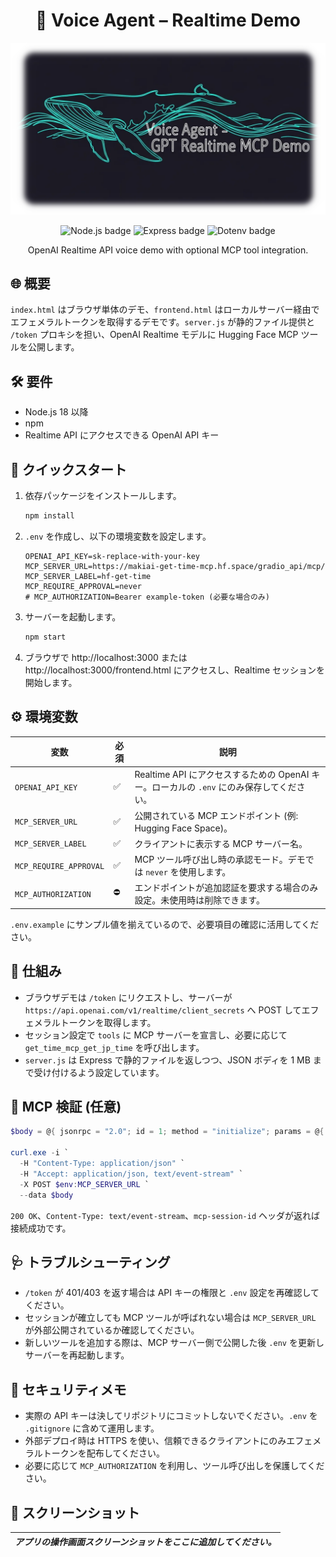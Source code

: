 <div align="center">

# 🎤 Voice Agent – Realtime Demo

![Realtime Voice Agent preview](./header.webp)

<p>
  <img src="https://img.shields.io/badge/Node.js-18%2B-43853d?logo=node.js&logoColor=white" alt="Node.js badge" />
  <img src="https://img.shields.io/badge/Express-5.1.0-000000?logo=express&logoColor=white" alt="Express badge" />
  <img src="https://img.shields.io/badge/Dotenv-17.2.1-222222" alt="Dotenv badge" />
</p>
OpenAI Realtime API voice demo with optional MCP tool integration.

</div>


## 🌐 概要
`index.html` はブラウザ単体のデモ、`frontend.html` はローカルサーバー経由でエフェメラルトークンを取得するデモです。`server.js` が静的ファイル提供と `/token` プロキシを担い、OpenAI Realtime モデルに Hugging Face MCP ツールを公開します。

## 🛠️ 要件
- Node.js 18 以降
- npm
- Realtime API にアクセスできる OpenAI API キー

## 🚀 クイックスタート
1. 依存パッケージをインストールします。
   ```cmd
   npm install
   ```
2. `.env` を作成し、以下の環境変数を設定します。
   ```env
   OPENAI_API_KEY=sk-replace-with-your-key
   MCP_SERVER_URL=https://makiai-get-time-mcp.hf.space/gradio_api/mcp/
   MCP_SERVER_LABEL=hf-get-time
   MCP_REQUIRE_APPROVAL=never
   # MCP_AUTHORIZATION=Bearer example-token (必要な場合のみ)
   ```
3. サーバーを起動します。
   ```cmd
   npm start
   ```
4. ブラウザで http://localhost:3000 または http://localhost:3000/frontend.html にアクセスし、Realtime セッションを開始します。

## ⚙️ 環境変数
| 変数 | 必須 | 説明 |
| --- | --- | --- |
| `OPENAI_API_KEY` | ✅ | Realtime API にアクセスするための OpenAI キー。ローカルの `.env` にのみ保存してください。 |
| `MCP_SERVER_URL` | ✅ | 公開されている MCP エンドポイント (例: Hugging Face Space)。 |
| `MCP_SERVER_LABEL` | ✅ | クライアントに表示する MCP サーバー名。 |
| `MCP_REQUIRE_APPROVAL` | ✅ | MCP ツール呼び出し時の承認モード。デモでは `never` を使用します。 |
| `MCP_AUTHORIZATION` | ⛔️ | エンドポイントが追加認証を要求する場合のみ設定。未使用時は削除できます。 |

`.env.example` にサンプル値を揃えているので、必要項目の確認に活用してください。

## 🔧 仕組み
- ブラウザデモは `/token` にリクエストし、サーバーが `https://api.openai.com/v1/realtime/client_secrets` へ POST してエフェメラルトークンを取得します。
- セッション設定で `tools` に MCP サーバーを宣言し、必要に応じて `get_time_mcp_get_jp_time` を呼び出します。
- `server.js` は Express で静的ファイルを返しつつ、JSON ボディを 1 MB まで受け付けるよう設定しています。

## 🧪 MCP 検証 (任意)
```powershell
$body = @{ jsonrpc = "2.0"; id = 1; method = "initialize"; params = @{ protocolVersion = "2025-03-26"; clientInfo = @{ name = "curl"; version = "0.1" }; capabilities = @{} } } | ConvertTo-Json -Compress

curl.exe -i `
  -H "Content-Type: application/json" `
  -H "Accept: application/json, text/event-stream" `
  -X POST $env:MCP_SERVER_URL `
  --data $body
```
`200 OK`、`Content-Type: text/event-stream`、`mcp-session-id` ヘッダが返れば接続成功です。

## 🩺 トラブルシューティング
- `/token` が 401/403 を返す場合は API キーの権限と `.env` 設定を再確認してください。
- セッションが確立しても MCP ツールが呼ばれない場合は `MCP_SERVER_URL` が外部公開されているか確認してください。
- 新しいツールを追加する際は、MCP サーバー側で公開した後 `.env` を更新しサーバーを再起動します。

## 🔐 セキュリティメモ
- 実際の API キーは決してリポジトリにコミットしないでください。`.env` を `.gitignore` に含めて運用します。
- 外部デプロイ時は HTTPS を使い、信頼できるクライアントにのみエフェメラルトークンを配布してください。
- 必要に応じて `MCP_AUTHORIZATION` を利用し、ツール呼び出しを保護してください。

## 📸 スクリーンショット
| *アプリの操作画面スクリーンショットをここに追加してください。* |
| :--: |




